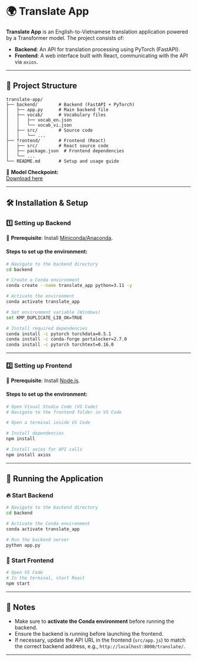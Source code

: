 # 🌍 Translate App

**Translate App** is an English-to-Vietnamese translation application powered by a Transformer model. The project consists of:

- **Backend**: An API for translation processing using PyTorch (FastAPI).
- **Frontend**: A web interface built with React, communicating with the API via `axios`.

---

## 📂 Project Structure

```
translate-app/
├── backend/        # Backend (FastAPI + PyTorch)
│   ├── app.py      # Main backend file
│   ├── vocab/      # Vocabulary files
│   │   ├── vocab_en.json
│   │   └── vocab_vi.json
│   ├── src/        # Source code
│   │   └── ...
├── frontend/       # Frontend (React)
│   ├── src/        # React source code
│   ├── package.json  # Frontend dependencies
│   └── ...
└── README.md       # Setup and usage guide
```

🔗 **Model Checkpoint:**  
[Download here](https://drive.google.com/file/d/1sTPV7wihk4b37Y6fpX454c05JiX1NP4T/view?usp=sharing)

---

## 🛠 Installation & Setup

### 1️⃣ Setting up **Backend**

📌 **Prerequisite**: Install [Miniconda/Anaconda](https://docs.conda.io/en/latest/miniconda.html).

#### Steps to set up the environment:

```sh
# Navigate to the backend directory
cd backend

# Create a Conda environment
conda create --name translate_app python=3.11 -y

# Activate the environment
conda activate translate_app

# Set environment variable (Windows)
set KMP_DUPLICATE_LIB_OK=TRUE

# Install required dependencies
conda install -c pytorch torchdata=0.5.1
conda install -c conda-forge portalocker=2.7.0
conda install -c pytorch torchtext=0.16.0
```

---

### 2️⃣ Setting up **Frontend**

📌 **Prerequisite**: Install [Node.js](https://nodejs.org/en/download).

#### Steps to set up the environment:

```sh
# Open Visual Studio Code (VS Code)
# Navigate to the frontend folder in VS Code

# Open a terminal inside VS Code

# Install dependencies
npm install

# Install axios for API calls
npm install axios
```

---

## 🚀 Running the Application

### 🔥 Start Backend
```sh
# Navigate to the backend directory
cd backend

# Activate the Conda environment
conda activate translate_app

# Run the backend server
python app.py
```

### 🎨 Start Frontend
```sh
# Open VS Code
# In the terminal, start React
npm start
```

---

## 📝 Notes

- Make sure to **activate the Conda environment** before running the backend.
- Ensure the backend is running before launching the frontend.
- If necessary, update the API URL in the frontend (`src/app.js`) to match the correct backend address, e.g., `http://localhost:8000/translate/`.

---
